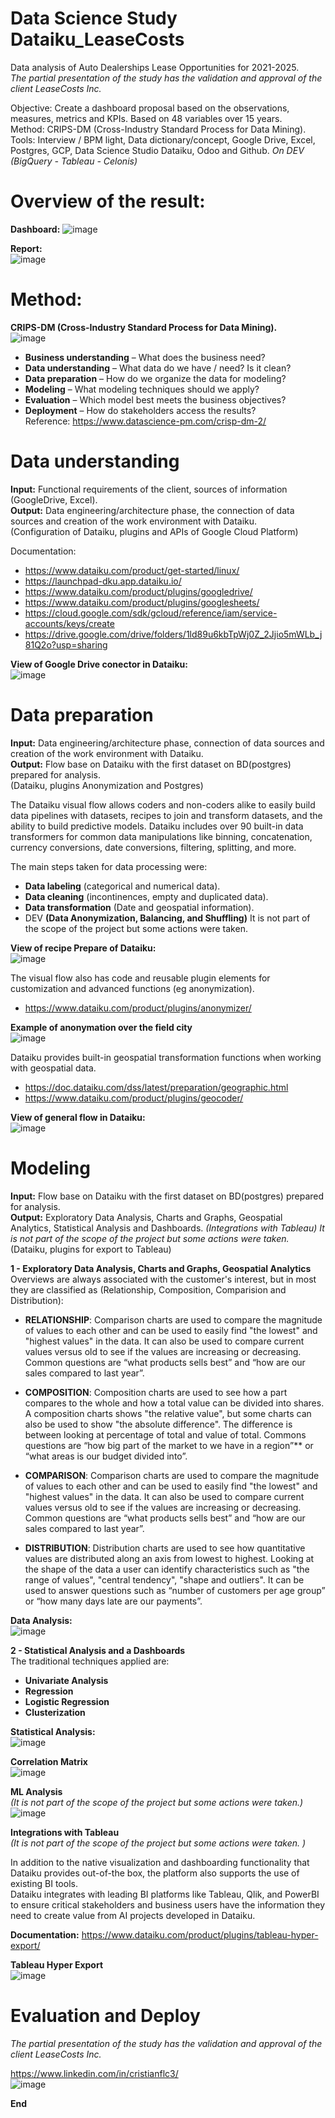 # Data Science Study Dataiku_LeaseCosts  
  
Data analysis of Auto Dealerships Lease Opportunities for 2021-2025.  
*The partial presentation of the study has the validation and approval of the client LeaseCosts Inc.*  

Objective: Create a dashboard proposal based on the observations, measures, metrics and KPIs. Based on 48 variables over 15 years.  
Method: CRIPS-DM (Cross-Industry Standard Process for Data Mining).    
Tools: Interview / BPM light, Data dictionary/concept, Google Drive, Excel, Postgres, GCP, Data Science Studio Dataiku, Odoo and Github. *On DEV (BigQuery - Tableau - Celonis)*       
       
# Overview of the result:  
**Dashboard:**
![image](https://user-images.githubusercontent.com/72107370/113620921-f51b5700-9628-11eb-8d90-51256ad596d6.png)  

**Report:**   
 ![image](https://user-images.githubusercontent.com/72107370/113622356-de75ff80-962a-11eb-8715-e484b732bb75.png)  
  
    
# Method:
**CRIPS-DM (Cross-Industry Standard Process for Data Mining).**  
![image](https://user-images.githubusercontent.com/72107370/113621583-c782dd80-9629-11eb-888d-94f986d1bbca.png)  
 - **Business understanding** – What does the business need?  
 - **Data understanding** – What data do we have / need? Is it clean?  
 - **Data preparation** – How do we organize the data for modeling?  
 - **Modeling** – What modeling techniques should we apply?  
 - **Evaluation** – Which model best meets the business objectives?  
 - **Deployment** – How do stakeholders access the results?  
Reference: https://www.datascience-pm.com/crisp-dm-2/ 
  
    
# Data understanding  
**Input:** Functional requirements of the client, sources of information (GoogleDrive, Excel).  
**Output:** Data engineering/architecture phase, the connection of data sources and creation of the work environment with Dataiku.   
(Configuration of Dataiku, plugins and APIs of Google Cloud Platform)  

Documentation:  
- https://www.dataiku.com/product/get-started/linux/   
- https://launchpad-dku.app.dataiku.io/   
- https://www.dataiku.com/product/plugins/googledrive/  
- https://www.dataiku.com/product/plugins/googlesheets/  
- https://cloud.google.com/sdk/gcloud/reference/iam/service-accounts/keys/create  
- https://drive.google.com/drive/folders/1ld89u6kbTpWj0Z_2Jjio5mWLb_j81Q2o?usp=sharing  

**View of Google Drive conector in Dataiku:**  
![image](https://user-images.githubusercontent.com/72107370/113625561-10896080-962f-11eb-8000-98640ffc4fc8.png)   
     
# Data preparation  
**Input:** Data engineering/architecture phase, connection of data sources and creation of the work environment with Dataiku.    
**Output:** Flow base on Dataiku with the first dataset on BD(postgres) prepared for analysis.  
(Dataiku, plugins Anonymization and Postgres)  

The Dataiku visual flow allows coders and non-coders alike to easily build data pipelines with datasets, recipes to join and transform datasets, and the ability to build predictive models. Dataiku includes over 90 built-in data transformers for common data manipulations like binning, concatenation, currency conversions, date conversions, filtering, splitting, and more.  
  
The main steps taken for data processing were:  
- **Data labeling** (categorical and numerical data).  
- **Data cleaning** (incontinences, empty and duplicated data).  
- **Data transformation** (Date and geospatial information).  
- DEV **(Data Anonymization, Balancing, and Shuffling)** It is not part of the scope of the project but some actions were taken.  

**View of recipe Prepare of Dataiku:**  
![image](https://user-images.githubusercontent.com/72107370/113628594-197c3100-9633-11eb-8b45-049b1b2d6689.png)  
  
  
The visual flow also has code and reusable plugin elements for customization and advanced functions (eg anonymization).  
- https://www.dataiku.com/product/plugins/anonymizer/  

**Example of anonymation over the field city**  
![image](https://user-images.githubusercontent.com/72107370/113633246-965ed900-963a-11eb-8883-b0e81613d272.png)  

  
Dataiku provides built-in geospatial transformation functions when working with geospatial data.  
- https://doc.dataiku.com/dss/latest/preparation/geographic.html  
- https://www.dataiku.com/product/plugins/geocoder/  


**View of general flow in Dataiku:**  
  ![image](https://user-images.githubusercontent.com/72107370/113629910-0ec29b80-9635-11eb-968b-cda5f0de4a54.png)  
    
    
# Modeling
**Input:** Flow base on Dataiku with the first dataset on BD(postgres) prepared for analysis.    
**Output:** Exploratory Data Analysis, Charts and Graphs, Geospatial Analytics, Statistical Analysis and Dashboards. *(Integrations with Tableau) It is not part of the scope of the project but some actions were taken.*
(Dataiku, plugins for export to Tableau)  

**1 - Exploratory Data Analysis, Charts and Graphs, Geospatial Analytics**
Overviews are always associated with the customer's interest, but in most they are classified as (Relationship, Composition, Comparision and Distribution):

- **RELATIONSHIP**: Comparison charts are used to compare the magnitude of values to each other and can be used to easily find "the lowest" and "highest values" in the data. It can also be used to compare current values versus old to see if the values are increasing or decreasing. Common questions are “what products sells best” and “how are our sales compared to last year”.    
  
- **COMPOSITION**: Composition charts are used to see how a part compares to the whole and how a total value can be divided into shares. A composition charts shows "the relative value", but some charts can also be used to show "the absolute difference". The difference is between looking at percentage of total and value of total. Commons questions are “how big part of the market to we have in a region”** or “what areas is our budget divided into”.   
  
- **COMPARISON**: Comparison charts are used to compare the magnitude of values to each other and can be used to easily find "the lowest" and "highest values" in the data. It can also be used to compare current values versus old to see if the values are increasing or decreasing. Common questions are “what products sells best” and “how are our sales compared to last year”.   
  
- **DISTRIBUTION**: Distribution charts are used to see how quantitative values are distributed along an axis from lowest to highest. Looking at the shape of the data a user can identify characteristics such as "the range of values", "central tendency", "shape and outliers". It can be used to answer questions such as
“number of customers per age group” or “how many days late are our payments”.  

**Data Analysis:**  
![image](https://user-images.githubusercontent.com/72107370/113620921-f51b5700-9628-11eb-8d90-51256ad596d6.png)  
  
**2 - Statistical Analysis and a Dashboards**  
The traditional techniques applied are:  
- **Univariate Analysis**
- **Regression**  
- **Logistic Regression**  
- **Clusterization**   

**Statistical Analysis:**  
![image](https://user-images.githubusercontent.com/72107370/113633651-52200880-963b-11eb-98e2-c1c2dd9eb937.png)  

**Correlation Matrix**   
![image](https://user-images.githubusercontent.com/72107370/113633741-75e34e80-963b-11eb-9eeb-0154d60e78e5.png)    

**ML Analysis**  
*(It is not part of the scope of the project but some actions were taken.)*  
![image](https://user-images.githubusercontent.com/72107370/113633788-93181d00-963b-11eb-94da-808ba29147b6.png)


**Integrations with Tableau**  
*(It is not part of the scope of the project but some actions were taken. )*

In addition to the native visualization and dashboarding functionality that Dataiku provides out-of-the box, the platform also supports the use of existing BI tools.  
Dataiku integrates with leading BI platforms like Tableau, Qlik, and PowerBI to ensure critical stakeholders and business users have the information they need to create value from AI projects developed in Dataiku.  

**Documentation:**
https://www.dataiku.com/product/plugins/tableau-hyper-export/  

**Tableau Hyper Export**  
![image](https://user-images.githubusercontent.com/72107370/113634445-c3ac8680-963c-11eb-8f6c-cd1295ef2948.png)  
  
# Evaluation and Deploy
*The partial presentation of the study has the validation and approval of the client LeaseCosts Inc.*  

https://www.linkedin.com/in/cristianflc3/   
![image](https://user-images.githubusercontent.com/72107370/113634952-b3e17200-963d-11eb-933f-fbd39edf6cfe.png)    

**End**  


